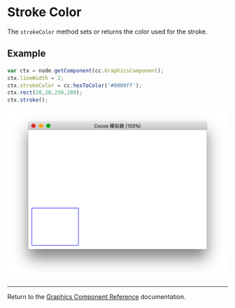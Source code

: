 # Stroke Color

The `strokeColor` method sets or returns the color used for the stroke.

## Example

```javascript
var ctx = node.getComponent(cc.GraphicsComponent);
ctx.lineWidth = 2;
ctx.strokeColor = cc.hexToColor('#0000ff');
ctx.rect(20,20,250,200);
ctx.stroke();
```

<a href="strokeColor.png"><img src="strokeColor.png"></a>

<hr>

Return to the [Graphics Component Reference](../graphics.md) documentation.
